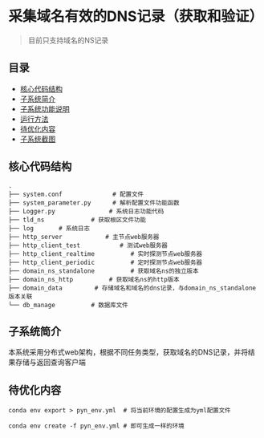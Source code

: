 # 采集域名有效的DNS记录（获取和验证）
> 目前只支持域名的NS记录

## 目录

- [核心代码结构](#核心代码结构)
- [子系统简介](#子系统简介)
- [子系统功能说明](#子系统功能说明)
- [运行方法](#运行方法)
- [待优化内容](#待优化内容)
- [子系统截图](#子系统截图)


## 核心代码结构

```text
.
├── system.conf              # 配置文件
├── system_parameter.py      # 解析配置文件功能函数
├── Logger.py               # 系统日志功能代码
├── tld_ns             # 获取根区文件功能
├── log       # 系统日志
├── http_server            # 主节点web服务器
├── http_client_test           # 测试web服务器
├── http_client_realtime          # 实时探测节点web服务器
├── http_client_periodic          # 定时探测节点web服务器
├── domain_ns_standalone          # 获取域名ns的独立版本
├── domain_ns_http          # 获取域名ns的http版本
├── domain_data         # 存储域名和域名的dns记录，与domain_ns_standalone版本关联
└── db_manage          # 数据库文件
```


## 子系统简介
本系统采用分布式web架构，根据不同任务类型，获取域名的DNS记录，并将结果存储与返回查询客户端


## 待优化内容

```
conda env export > pyn_env.yml  # 将当前环境的配置生成为yml配置文件
```
```
conda env create -f pyn_env.yml # 即可生成一样的环境
```
